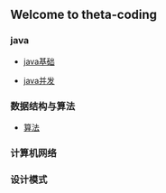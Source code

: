## Welcome to theta-coding


### java

- [java基础](notes/java基础.md)

- [java并发](notes/java并发)

### 数据结构与算法

- [算法](notes/算法.md)

### 计算机网络

### 设计模式
